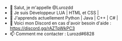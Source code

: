 - 👋 Salut, je m'appelle @Lurozdd
- 👀 Je suis Développeur LUA | HTML et CSS |
- 🌱 J'apprends actuellement Python | Java | C++ | C# |
- 💞️ Voici mon Discord en cas d'avoir besoin d'aide : https://discord.gg/rAZTpWkPC3
- 📫 Comment me contacter : Lurozd#6828
